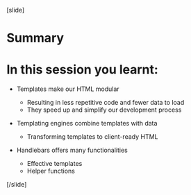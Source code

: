 [slide]

# Summary

# In this session you learnt:

- Templates make our HTML modular
    - Resulting in less repetitive code and fewer data to load
    - They speed up and simplify our development process

- Templating engines combine templates with data
    - Transforming templates to client-ready HTML

- Handlebars offers many functionalities
    - Effective templates
    - Helper functions


[/slide]
